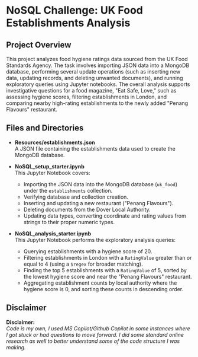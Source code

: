 # NoSQL Challenge: UK Food Establishments Analysis

## Project Overview
This project analyzes food hygiene ratings data sourced from the UK Food Standards Agency. The task involves importing JSON data into a MongoDB database, performing several update operations (such as inserting new data, updating records, and deleting unwanted documents), and running exploratory queries using Jupyter notebooks. The overall analysis supports investigative questions for a food magazine, "Eat Safe, Love," such as assessing hygiene scores, filtering establishments in London, and comparing nearby high-rating establishments to the newly added "Penang Flavours" restaurant.

## Files and Directories

- **Resources/establishments.json**  
  A JSON file containing the establishments data used to create the MongoDB database.

- **NoSQL_setup_starter.ipynb**  
  This Jupyter Notebook covers:
  - Importing the JSON data into the MongoDB database (`uk_food`) under the `establishments` collection.
  - Verifying database and collection creation.
  - Inserting and updating a new restaurant ("Penang Flavours").
  - Deleting documents from the Dover Local Authority.
  - Updating data types, converting coordinate and rating values from strings to their proper numeric types.

- **NoSQL_analysis_starter.ipynb**  
  This Jupyter Notebook performs the exploratory analysis queries:
  - Querying establishments with a hygiene score of 20.
  - Filtering establishments in London with a `RatingValue` greater than or equal to 4 (using a `$regex` for broader matching).
  - Finding the top 5 establishments with a `RatingValue` of 5, sorted by the lowest hygiene score and near the "Penang Flavours" restaurant.
  - Aggregating establishment counts by local authority where the hygiene score is 0, and sorting these counts in descending order.

## Disclaimer
**Disclaimer:**  
*Code is my own, I used MS Copilot/Github Copilot in some instances where I got stuck or had questions to move forward. I did some standard online research as well to better understand some of the code structure I was making.*

